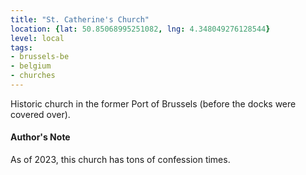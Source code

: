 ```yaml
---
title: "St. Catherine's Church"
location: {lat: 50.85068995251082, lng: 4.348049276128544}
level: local
tags:
- brussels-be
- belgium
- churches
---
```


Historic church in the former Port of Brussels (before the docks were covered over).

#### Author's Note

As of 2023, this church has tons of confession times.

